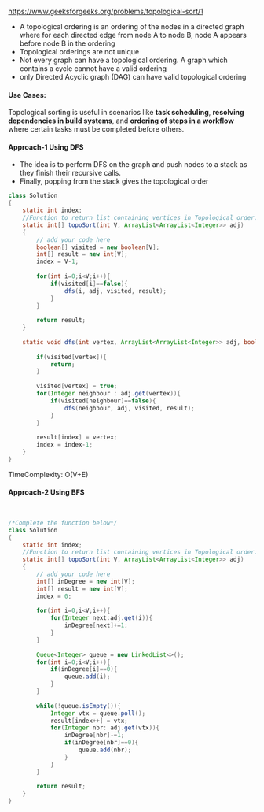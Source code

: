 https://www.geeksforgeeks.org/problems/topological-sort/1

* A topological ordering is an ordering of the nodes in a directed graph where for each directed edge from node A to node B, node A appears before node B in the ordering
* Topological orderings are not unique
* Not every graph can have a topological ordering. A graph which contains a cycle cannot have a valid ordering
* only Directed Acyclic graph (DAG) can have valid topological ordering

#### Use Cases:

Topological sorting is useful in scenarios like **task scheduling**, **resolving dependencies in build systems**, and **ordering of steps in a workflow** where certain tasks must be completed before others.

#### Approach-1 Using DFS

* The idea is to perform DFS on the graph and push nodes to a stack as they finish their recursive calls. 
* Finally, popping from the stack gives the topological order

```java
class Solution
{
    static int index;
    //Function to return list containing vertices in Topological order. 
    static int[] topoSort(int V, ArrayList<ArrayList<Integer>> adj) 
    {
        // add your code here
        boolean[] visited = new boolean[V];
        int[] result = new int[V];
        index = V-1;
        
        for(int i=0;i<V;i++){
            if(visited[i]==false){
                dfs(i, adj, visited, result);
            }            
        }
        
        return result;
    }
    
    static void dfs(int vertex, ArrayList<ArrayList<Integer>> adj, boolean[] visited, int[] result){
        
        if(visited[vertex]){
            return;
        }
        
        visited[vertex] = true;
        for(Integer neighbour : adj.get(vertex)){
            if(visited[neighbour]==false){
                dfs(neighbour, adj, visited, result);
            }
        }
        
        result[index] = vertex;
        index = index-1;
    }
}
```

TimeComplexity: O(V+E)


#### Approach-2 Using BFS

```java


/*Complete the function below*/
class Solution
{
    static int index;
    //Function to return list containing vertices in Topological order. 
    static int[] topoSort(int V, ArrayList<ArrayList<Integer>> adj) 
    {
        // add your code here
        int[] inDegree = new int[V];
        int[] result = new int[V];
        index = 0;
        
        for(int i=0;i<V;i++){
            for(Integer next:adj.get(i)){
                inDegree[next]+=1;
            }
        }
        
        Queue<Integer> queue = new LinkedList<>();
        for(int i=0;i<V;i++){
            if(inDegree[i]==0){
                queue.add(i);
            }
        }
        
        while(!queue.isEmpty()){
            Integer vtx = queue.poll();
            result[index++] = vtx;
            for(Integer nbr: adj.get(vtx)){
                inDegree[nbr]-=1;
                if(inDegree[nbr]==0){
                    queue.add(nbr);
                }
            }
        }
        
        return result;
    }    
}
```

